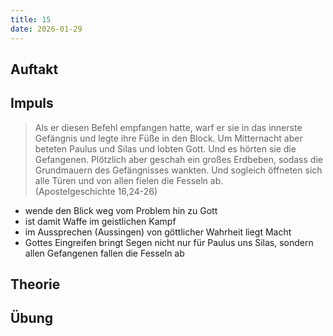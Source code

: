 ```yaml
---
title: 15
date: 2026-01-29
---
```


## Auftakt

## Impuls

> Als er diesen Befehl empfangen hatte, warf er sie in das innerste Gefängnis und legte ihre Füße in den Block. Um Mitternacht aber beteten Paulus und Silas und lobten Gott. Und es hörten sie die Gefangenen. Plötzlich aber geschah ein großes Erdbeben, sodass die Grundmauern des Gefängnisses wankten. Und sogleich öffneten sich alle Türen und von allen fielen die Fesseln ab.  
> (Apostelgeschichte 16,24-26)

- wende den Blick weg vom Problem hin zu Gott
- ist damit Waffe im geistlichen Kampf
- im Aussprechen (Aussingen) von göttlicher Wahrheit liegt Macht
- Gottes Eingreifen bringt Segen nicht nur für Paulus uns Silas, sondern allen Gefangenen fallen die Fesseln ab

## Theorie

## Übung
